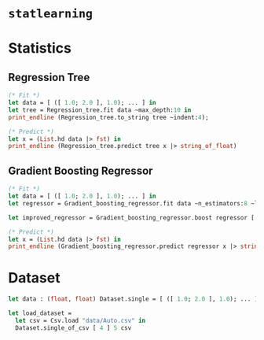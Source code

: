 # `statlearning`

# Statistics

## Regression Tree

```ocaml
(* Fit *)
let data = [ ([ 1.0; 2.0 ], 1.0); ... ] in
let tree = Regression_tree.fit data ~max_depth:10 in
print_endline (Regression_tree.to_string tree ~indent:4);

(* Predict *)
let x = (List.hd data |> fst) in
print_endline (Regression_tree.predict tree x |> string_of_float)
```

## Gradient Boosting Regressor

```ocaml
(* Fit *)
let data = [ ([ 1.0; 2.0 ], 1.0); ... ] in
let regressor = Gradient_boosting_regressor.fit data ~n_estimators:8 ~learning_rate:0.1 in

let improved_regressor = Gradient_boosting_regressor.boost regressor [...]

(* Predict *)
let x = (List.hd data |> fst) in
print_endline (Gradient_boosting_regressor.predict regressor x |> string_of_float)
```

# Dataset

```ocaml
let data : (float, float) Dataset.single = [ ([ 1.0; 2.0 ], 1.0); ... ] in
```

```ocaml
let load_dataset =
  let csv = Csv.load "data/Auto.csv" in
  Dataset.single_of_csv [ 4 ] 5 csv
```
